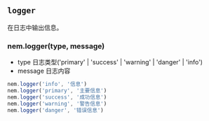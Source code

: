 ## `logger` <Badge type="info" text="function" />

在日志中输出信息。

### nem.logger(type, message)

- type <Badge type="info" text="String" /> 日志类型('primary' | 'success' | 'warning' | 'danger' | 'info')
- message <Badge type="info" text="String" /> 日志内容


```javascript
nem.logger('info', '信息')
nem.logger('primary', '主要信息')
nem.logger('success', '成功信息')
nem.logger('warning', '警告信息')
nem.logger('danger', '错误信息')
```